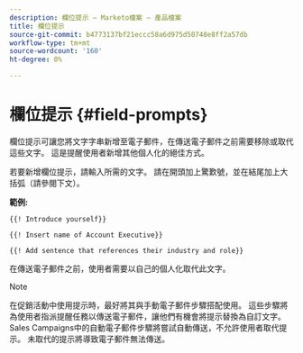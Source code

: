 ```yaml
---
description: 欄位提示 — Marketo檔案 — 產品檔案
title: 欄位提示
source-git-commit: b4773137bf21eccc58a6d975d50748e8ff2a57db
workflow-type: tm+mt
source-wordcount: '160'
ht-degree: 0%

---
```


# 欄位提示 {#field-prompts}

欄位提示可讓您將文字字串新增至電子郵件，在傳送電子郵件之前需要移除或取代這些文字。 這是提醒使用者新增其他個人化的絕佳方式。

若要新增欄位提示，請輸入所需的文字。 請在開頭加上驚歎號，並在結尾加上大括弧（請參閱下文）。

**範例:**

`{{! Introduce yourself}}`

`{{! Insert name of Account Executive}}`

`{{! Add sentence that references their industry and role}}`

<p>在傳送電子郵件之前，使用者需要以自己的個人化取代此文字。

>[!NOTE]
>
>在促銷活動中使用提示時，最好將其與手動電子郵件步驟搭配使用。 這些步驟將為使用者指派提醒任務以傳送電子郵件，讓他們有機會將提示替換為自訂文字。 Sales Campaigns中的自動電子郵件步驟將嘗試自動傳送，不允許使用者取代提示。 未取代的提示將導致電子郵件無法傳送。
